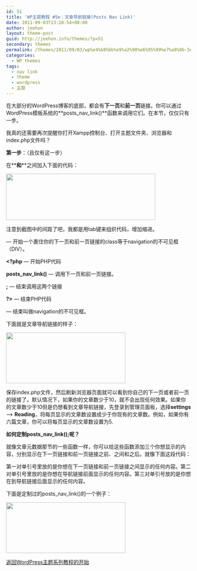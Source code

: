 ```yaml
---
id: 51
title: 'WP主题教程 #5e：文章导航链接(Posts Nav Link)'
date: 2011-09-03T13:20:54+00:00
author: jeehon
layout: theme-post
guid: http://jeehon.info/themes/?p=51
secondary: themes
permalink: /themes/2011/09/03/wp%e4%b8%bb%e9%a2%98%e6%95%99%e7%a8%8b-5e%ef%bc%9a%e6%96%87%e7%ab%a0%e5%af%bc%e8%88%aa%e9%93%be%e6%8e%a5posts-nav-link/
categories:
  - WP themes
tags:
  - nav link
  - theme
  - wordpress
  - 主题
---
```

在大部分的WordPress博客的底部，都会有**下一页**和**前一页**链接。你可以通过WordPress模板系统的**posts\_nav\_link()**函数来调用它们。在本节，仅仅只有一步。

我真的还需要再次提醒你打开Xampp控制台、打开主题文件夹、浏览器和index.php文件吗？

**第一步**：（且仅有这一步）

在**<?php endwhile; ?>**和**<?php else : ?>**之间加入下面的代码：
  
<strong style="margin-left:2em;"><div class=”navigation”></strong>
  
<strong style="margin-left:2em;"><?php posts_nav_link(); ?></strong>
  
<strong style="margin-left:2em;"></div></strong>
  
[<img src="http://jeehon.info/log/files/2011/08/postsnavlink.gif" alt="" title="postsnavlink" width="407" height="126" class="aligncenter size-full wp-image-782" />](http://jeehon.info/log/files/2011/08/postsnavlink.gif)
  
注意到截图中的间距了吧，我都是用tab键来组织代码，增加缩进。

**<div class=”navigation”>** &#8212; 开始一个裹住你的下一页和前一页链接的class等于navigation的不可见框（DIV）。

**<?php** &#8212; 开始PHP代码

**posts\_nav\_link()** &#8212; 调用下一页和前一页链接。

**;** &#8212; 结束调用这两个链接

**?>** &#8212; 结束PHP代码

**</div>** &#8212; 结束叫做navigation的不可见框。

下面就是文章导航链接的样子：
  
[<img src="http://jeehon.info/log/files/2011/08/nextpage.gif" alt="" title="nextpage" width="325" height="138" class="aligncenter size-full wp-image-783" />](http://jeehon.info/log/files/2011/08/nextpage.gif)
  
保存index.php文件，然后刷新浏览器页面就可以看到你自己的下一页或者前一页的链接了。默认情况下，如果你的文章数少于10，就不会出现任何效果。如果你的文章数少于10但是仍想看到文章导航链接，先登录到管理员面板，选择**settings** &#8211;> **Reading**，将每页显示的文章数设置成少于你现有的文章数。例如，如果你有六篇文章，你可以将每页显示的文章数设置为5.

**如何定制posts\_nav\_link();呢？**

就像文章元数据那节的一些函数一样，你可以给这些函数添加三个你想显示的内容，分别显示在下一页链接和前一页链接之前、之间和之后。就像下面这段代码：
  
**<?php posts\_nav\_link(‘in between’,&#8217;before’,&#8217;after’); ?>**
  
第一对单引号里放的是你想在下一页链接和前一页链接之间显示的任何内容。第二对单引号里放的是你想在导航链接前面显示的任何内容。第三对单引号放的是你想在到导航链接后面显示的任何内容。

下面是定制过的posts\_nav\_link()的一个例子：
  
[<img src="http://jeehon.info/log/files/2011/08/postnavlink-example-1.gif" alt="" title="postnavlink-example-1" width="325" height="138" class="aligncenter size-full wp-image-784" />](http://jeehon.info/log/files/2011/08/postnavlink-example-1.gif)

[返回WordPress主题系列教程的开始](http://jeehon.info/themes/)